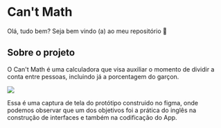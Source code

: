 # **Can't Math** 

Olá, tudo bem? Seja bem vindo (a) ao meu repositório 🙂

## Sobre o projeto

O Can't Math é uma calculadora que visa auxiliar o momento de dividir a conta entre pessoas, incluindo já a porcentagem do garçon.

<img src="/home/youngboymuri/Imagens/Captura de tela de 2022-02-04 19-04-52.png" />

Essa é uma captura de tela do protótipo construido no figma, onde podemos observar que um dos objetivos foi a prática do inglês na construção de interfaces e também na codificação do App.

## 

